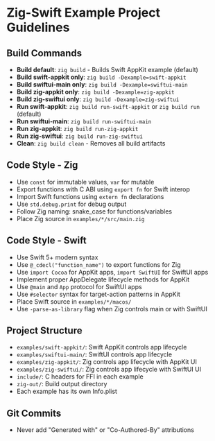 # Zig-Swift Example Project Guidelines

## Build Commands
- **Build default**: `zig build` - Builds Swift AppKit example (default)
- **Build swift-appkit only**: `zig build -Dexample=swift-appkit`
- **Build swiftui-main only**: `zig build -Dexample=swiftui-main`
- **Build zig-appkit only**: `zig build -Dexample=zig-appkit`
- **Build zig-swiftui only**: `zig build -Dexample=zig-swiftui`
- **Run swift-appkit**: `zig build run-swift-appkit` or `zig build run` (default)
- **Run swiftui-main**: `zig build run-swiftui-main`
- **Run zig-appkit**: `zig build run-zig-appkit`
- **Run zig-swiftui**: `zig build run-zig-swiftui`
- **Clean**: `zig build clean` - Removes all build artifacts

## Code Style - Zig
- Use `const` for immutable values, `var` for mutable
- Export functions with C ABI using `export fn` for Swift interop
- Import Swift functions using `extern fn` declarations
- Use `std.debug.print` for debug output
- Follow Zig naming: snake_case for functions/variables
- Place Zig source in `examples/*/src/main.zig`

## Code Style - Swift
- Use Swift 5+ modern syntax
- Use `@_cdecl("function_name")` to export functions for Zig
- Use `import Cocoa` for AppKit apps, `import SwiftUI` for SwiftUI apps
- Implement proper AppDelegate lifecycle methods for AppKit
- Use `@main` and `App` protocol for SwiftUI apps
- Use `#selector` syntax for target-action patterns in AppKit
- Place Swift source in `examples/*/macos/`
- Use `-parse-as-library` flag when Zig controls main or with SwiftUI

## Project Structure
- `examples/swift-appkit/`: Swift AppKit controls app lifecycle
- `examples/swiftui-main/`: SwiftUI controls app lifecycle
- `examples/zig-appkit/`: Zig controls app lifecycle with AppKit UI
- `examples/zig-swiftui/`: Zig controls app lifecycle with SwiftUI UI
- `include/`: C headers for FFI in each example
- `zig-out/`: Build output directory
- Each example has its own Info.plist

## Git Commits
- Never add "Generated with" or "Co-Authored-By" attributions